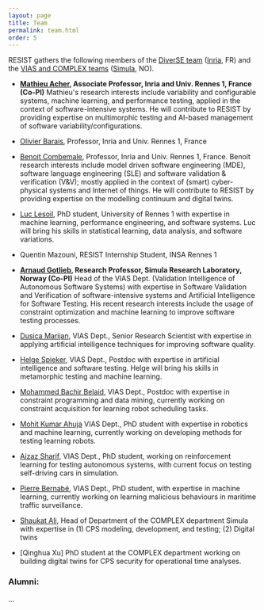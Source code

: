 ```yaml
---
layout: page
title: Team
permalink: team.html
order: 5
---
```


RESIST gathers the following members of the [DiverSE team](http://diverse.irisa.fr/) ([Inria](https://www.inria.fr/), FR) and 
the [VIAS and COMPLEX teams](https://www.simula.no/research/software-engineering) ([Simula](https://www.simula.no), NO).

* **[Mathieu Acher](https://www.mathieuacher.com/), Associate Professor, Inria and Univ. Rennes 1, France (Co-PI)** Mathieu's research interests include variability and configurable systems, machine learning, and performance testing, applied in the context of software-intensive systems. He will contribute to RESIST by providing expertise on multimorphic testing and AI-based management of software variability/configurations.
* [Olivier Barais](https://olivier.barais.fr), Professor, Inria and Univ. Rennes 1, France
* [Benoit Combemale](https://www.irit.fr/~Benoit.Combemale/), Professor, Inria and Univ. Rennes 1, France. Benoit
research interests include model driven software engineering (MDE), software language engineering (SLE) and software validation & verification (V&V); mostly applied in the context of (smart) cyber-physical systems and Internet of things. He will contribute to RESIST by providing expertise on the modelling continuum and digital twins. 
* [Luc Lesoil](https://www.linkedin.com/in/luc-lesoil-ensai/), PhD student, University of Rennes 1 with expertise in machine learning, performance engineering, and
software systems. Luc will bring his skills in statistical learning, data analysis, and software variations.
* Quentin Mazouni, RESIST Internship Student, INSA Rennes 1

* **[Arnaud Gotlieb](https://www.simula.no/people/arnaud), Research Professor, Simula Research Laboratory, Norway (Co-PI)**
Head of the VIAS Dept. (Validation Intelligence of Autonomous Software Systems) with expertise in Software Validation and Verification of software-intensive systems and Artificial Intelligence for Software Testing. His recent research interests include the usage of constraint optimization and machine learning to improve software testing processes.
* [Dusica Marijan](https://www.simula.no/people/dusica), VIAS Dept., Senior Research Scientist with expertise in applying artificial intelligence techniques for improving software quality.
* [Helge Spieker](https://www.simula.no/people/helge), VIAS Dept., Postdoc with expertise in artificial intelligence and software testing. Helge will bring his skills in metamorphic testing and machine learning.
* [Mohammed Bachir Belaid](https://www.simula.no/people/bachir), VIAS Dept., Postdoc with expertise in constraint programming and data mining, currently working on constraint acquisition for learning robot scheduling tasks. 
* [Mohit Kumar Ahuja](https://www.simula.no/people/mohit) VIAS Dept., PhD student with expertise in robotics and machine learning, currently working on developing methods for testing learning robots.
* [Aizaz Sharif](https://www.simula.no/people/aizaz), VIAS Dept., PhD student, working on reinforcement learning for testing autonomous systems, with current focus on testing self-driving cars in simulation. 
* [Pierre Bernabé](https://www.simula.no/people/pierbernabe), VIAS Dept., PhD student, with expertise in machine learning, currently working on learning malicious behaviours in maritime traffic surveillance.
* [Shaukat Ali](https://www.simula.no/people/shaukat), Head of Department of the COMPLEX department Simula with expertise in (1) CPS modeling, development, and testing; (2) Digital twins  
* [Qinghua Xu] PhD student at the COMPLEX department working on building digital twins for CPS security for operational time analyses.  


### Alumni:

...
